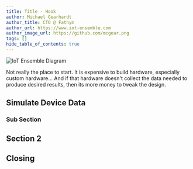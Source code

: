 ```yaml
---
title: Title - Hook
author: Michael Gearhardt
author_title: CTO @ Fathym
author_url: https://www.iot-ensemble.com
author_image_url: https://github.com/mcgear.png
tags: []
hide_table_of_contents: true
---
```


![IoT Ensemble Diagram](https://www.iot-ensemble.com/img/iot-ensemble-diagram.png)

Not really the place to start.  It is expensive to build hardware, especially custom hardware...  And if that hardware doesn't collect the data needed to produce desired results, then its more money to tweak the design.

## Simulate Device Data

### Sub Section

## Section 2

## Closing
